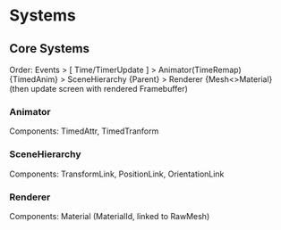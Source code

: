 # Systems

## Core Systems

Order:
Events > [ Time/TimerUpdate ] > Animator(TimeRemap) {TimedAnim} > SceneHierarchy {Parent} > Renderer {Mesh<>Material} (then update screen with rendered Framebuffer)

### Animator

Components: TimedAttr, TimedTranform

### SceneHierarchy

Components: TransformLink, PositionLink, OrientationLink

### Renderer

Components: Material (MaterialId, linked to RawMesh)
